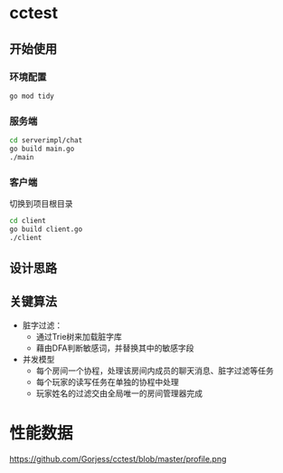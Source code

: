 # cctest
## 开始使用
### 环境配置
```bash
go mod tidy
```
### 服务端
```bash
cd serverimpl/chat
go build main.go
./main
```

### 客户端
切换到项目根目录
```bash
cd client
go build client.go
./client
```

## 设计思路


## 关键算法
* 脏字过滤：
  * 通过Trie树来加载脏字库
  * 藉由DFA判断敏感词，并替换其中的敏感字段
* 并发模型  
  * 每个房间一个协程，处理该房间内成员的聊天消息、脏字过滤等任务
  * 每个玩家的读写任务在单独的协程中处理
  * 玩家姓名的过滤交由全局唯一的房间管理器完成  
  
# 性能数据
https://github.com/Gorjess/cctest/blob/master/profile.png
  
  

